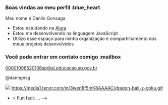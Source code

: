 ### Boas vindas ao meu perfil :blue_heart

Meu nome é Danilo Gonsaga

- Estou estudando na [Alura](https://www.alura.com.br)
- Estou me desenvolvendo na linguagem JavaScript
- Utilizo esse espaço para minha organização e compartilhamento dos meus projetos desenvolvidos

### Você pode entrar em contato comigo :mailbox

00001096520138sp@al.educacao.sp.gov.br

@danngnsg

![](https://media1.tenor.com/m/3wen1lf5mK8AAAAC/dragon-ball-z-goku.gif)
https://media1.tenor.com/m/3wen1lf5mK8AAAAC/dragon-ball-z-goku.gif


- ⚡ Fun fact: ...
-->
